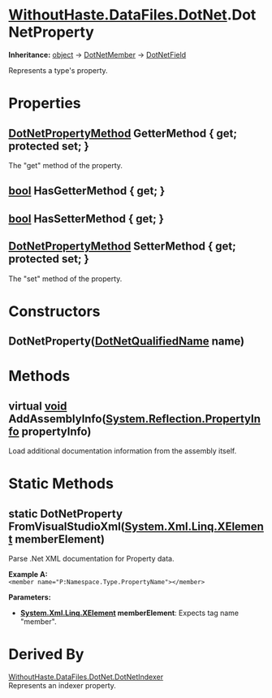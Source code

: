 # [WithoutHaste.DataFiles.DotNet](TableOfContents.WithoutHaste.DataFiles.DotNet.md).DotNetProperty

**Inheritance:** [object](https://docs.microsoft.com/en-us/dotnet/api/system.object) → [DotNetMember](WithoutHaste.DataFiles.DotNet.DotNetMember.md) → [DotNetField](WithoutHaste.DataFiles.DotNet.DotNetField.md)  

Represents a type's property.  

# Properties

## [DotNetPropertyMethod](WithoutHaste.DataFiles.DotNet.DotNetPropertyMethod.md) GetterMethod { get; protected set; }

The "get" method of the property.  

## [bool](https://docs.microsoft.com/en-us/dotnet/api/system.boolean) HasGetterMethod { get; }

## [bool](https://docs.microsoft.com/en-us/dotnet/api/system.boolean) HasSetterMethod { get; }

## [DotNetPropertyMethod](WithoutHaste.DataFiles.DotNet.DotNetPropertyMethod.md) SetterMethod { get; protected set; }

The "set" method of the property.  

# Constructors

## DotNetProperty([DotNetQualifiedName](WithoutHaste.DataFiles.DotNet.DotNetQualifiedName.md) name)

# Methods

## virtual [void](https://docs.microsoft.com/en-us/dotnet/api/system.void) AddAssemblyInfo([System.Reflection.PropertyInfo](https://docs.microsoft.com/en-us/dotnet/api/system.reflection.propertyinfo) propertyInfo)

Load additional documentation information from the assembly itself.  

# Static Methods

## static DotNetProperty FromVisualStudioXml([System.Xml.Linq.XElement](https://docs.microsoft.com/en-us/dotnet/api/system.xml.linq.xelement) memberElement)

Parse .Net XML documentation for Property data.  

**Example A:**  
`<member name="P:Namespace.Type.PropertyName"></member>`  

**Parameters:**  
* **[System.Xml.Linq.XElement](https://docs.microsoft.com/en-us/dotnet/api/system.xml.linq.xelement) memberElement**: Expects tag name "member".  

# Derived By

[WithoutHaste.DataFiles.DotNet.DotNetIndexer](WithoutHaste.DataFiles.DotNet.DotNetIndexer.md)  
Represents an indexer property.  

